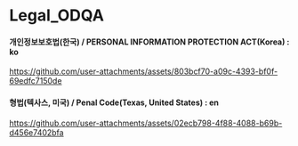 # Legal_ODQA
#### 개인정보보호법(한국) / PERSONAL INFORMATION PROTECTION ACT(Korea) : ko
https://github.com/user-attachments/assets/803bcf70-a09c-4393-bf0f-69edfc7150de



#### 형법(텍사스, 미국) / Penal Code(Texas, United States) : en
https://github.com/user-attachments/assets/02ecb798-4f88-4088-b69b-d456e7402bfa



